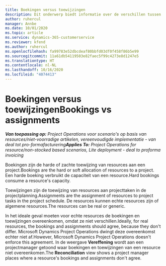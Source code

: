 ```yaml
---
title: Boekingen versus toewijzingen
description: Dit onderwerp biedt informatie over de verschillen tussen resourceboekingen en resourcetoewijzingen.
author: ruhercul
manager: Annbe
ms.date: 10/01/2020
ms.topic: article
ms.service: dynamics-365-customerservice
ms.reviewer: kfend
ms.author: ruhercul
ms.openlocfilehash: fa99783e52dbcdeaf80bbfd03df0f458f86b5e99
ms.sourcegitcommit: 11a61db54119503e82faec5f99c4273e8d1247e5
ms.translationtype: HT
ms.contentlocale: nl-NL
ms.lasthandoff: 10/16/2020
ms.locfileid: "4074413"
---
```

# <a name="bookings-vs-assignments"></a><span data-ttu-id="01131-103">Boekingen versus toewijzingen</span><span class="sxs-lookup"><span data-stu-id="01131-103">Bookings vs assignments</span></span>

<span data-ttu-id="01131-104">_**Van toepassing op:** Project Operations voor scenario's op basis van resources/niet-voorradige artikelen, vereenvoudigde implementatie - van deal tot pro-formafacturering_</span><span class="sxs-lookup"><span data-stu-id="01131-104">_**Applies To:** Project Operations for resource/non-stocked based scenarios, Lite deployment - deal to proforma invoicing_</span></span>

<span data-ttu-id="01131-105">Boekingen zijn de harde of zachte toewijzing van resources aan een project.</span><span class="sxs-lookup"><span data-stu-id="01131-105">Bookings are the hard or soft allocation of resources to a project.</span></span> <span data-ttu-id="01131-106">Een harde boeking verbruikt de capaciteit van een resource.</span><span class="sxs-lookup"><span data-stu-id="01131-106">Hard bookings consume a resource's capacity.</span></span> 

<span data-ttu-id="01131-107">Toewijzingen zijn de toewijzing van resources aan projecttaken in de projectplanning.</span><span class="sxs-lookup"><span data-stu-id="01131-107">Assignments are the assignment of resources to project tasks in the project schedule.</span></span> <span data-ttu-id="01131-108">De resources kunnen echte resources zijn of algemene resources.</span><span class="sxs-lookup"><span data-stu-id="01131-108">The resources can be real or generic.</span></span> 

<span data-ttu-id="01131-109">In het ideale geval moeten voor echte resources de boekingen en toewijzingen overeenkomen, omdat ze niet verschillen.</span><span class="sxs-lookup"><span data-stu-id="01131-109">Ideally, for real resources, the bookings and assignments should agree, because they don't differ.</span></span> <span data-ttu-id="01131-110">Microsoft Dynamics Project Operations dwingt deze overeenkomst echter niet af.</span><span class="sxs-lookup"><span data-stu-id="01131-110">However, Microsoft Dynamics Project Operations doesn't enforce this agreement.</span></span> <span data-ttu-id="01131-111">In de weergave **Vereffening** wordt aan een projectmanager getoond waar boekingen en toewijzingen van een resource niet overeenkomen.</span><span class="sxs-lookup"><span data-stu-id="01131-111">The **Reconciliation** view shows a project manager places where a resource's bookings and assignments don't agree.</span></span>
